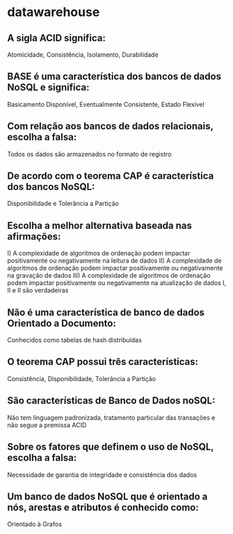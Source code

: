 # datawarehouse

## A sigla ACID significa:
Atomicidade, Consistência, Isolamento, Durabilidade
	
## BASE é uma característica dos bancos de dados NoSQL e significa:
Basicamento Disponível, Eventualmente Consistente, Estado Flexível
	
## Com relação aos bancos de dados relacionais, escolha a falsa:
Todos os dados são armazenados no formato de registro
	
## De acordo com o teorema CAP é característica dos bancos NoSQL:
Disponibilidade e Tolerância a Partição
	
## Escolha a melhor alternativa baseada nas afirmações:
I) A complexidade de algoritmos de ordenação podem impactar positivamente ou negativamente na leitura de dados
II) A complexidade de algoritmos de ordenação podem impactar positivamente ou negativamente na gravação de dados
III) A complexidade de algoritmos de ordenação podem impactar positivamente ou negativamente na atualização de dados
I, II e II são verdadeiras

## Não é uma característica de banco de dados Orientado a Documento:
 Conhecidos como tabelas de hash distribuídas
	
## O teorema CAP possui três características:
Consistência, Disponibilidade, Tolerância a Partição
	
## São características de Banco de Dados noSQL:
Não tem linguagem padronizada, tratamento particular das transações e não segue a premissa ACID
	
## Sobre os fatores que definem o uso de NoSQL, escolha a falsa:
Necessidade de garantia de integridade e consistência dos dados
	
## Um banco de dados NoSQL que é orientado a nós, arestas e atributos é conhecido como:
Orientado à Grafos
